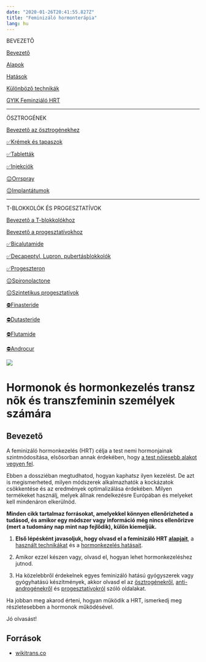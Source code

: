 ```yaml
---
date: "2020-01-26T20:41:55.827Z"
title: "Feminizáló hormonterápia"
lang: hu
---
```


<div class="floating-columns">

<div class="floating-bar">

BEVEZETÕ

[Bevezetõ](/#/entry?id=feminizalo-hormonterapia)

[Alapok](/#/entry?id=feminizalo-hormonterapia-alapok)

[Hatások](/#/entry?id=feminizalo-hormonterapia-hatasok)

[Különbözõ technikák](/#/entry?id=feminizalo-hormonterapia-technikak)

[GYIK Feminziáló HRT](/#/entry?id=feminizalo-hormonterapia-gyik)

<hr />

ÖSZTROGÉNEK

[Bevezetõ az ösztrogénekhez](/#/entry?id=osztrogenek)

[✅Krémek és tapaszok](/#/entry?id=kremek-tapaszok)

[✅Tabletták](/#/entry?id=tablettak)

[✅Injekciók](/#/entry?id=injekciok)

[😐Orrspray](/#/entry?id=orrspray)

[😐Implantátumok](/#/entry?id=implantatumok)

<hr />

T-BLOKKOLÓK ÉS PROGESZTATÍVOK

[Bevezetõ a T-blokkolókhoz](/#/entry?id=t-blokkolok)

[Bevezetõ a progesztatívokhoz](/#/entry?id=progesztativok)

[✅Bicalutamide](/#/entry?id=bicalutamide)

[✅Decapeptyl, Lupron, pubertásblokkolók](/#/entry?id=decapeptyl)

[✅Progeszteron](/#/entry?id=progeszteron)

[😐Spironolactone](/#/entry?id=spironolactone)

[😐Szintetikus progesztatívok](/#/entry?id=szintetikus-progesztativok)

[⛔Finasteride](/#/entry?id=finasteride)

[⛔Dutasteride](/#/entry?id=dutasteride)

[⛔Flutamide](/#/entry?id=flutamide)

[⛔Androcur](/#/entry?id=androcur)

</div>

<div class="wiki-content">

<div class="header-image"><img src="assets/images/undraw_medical_care.svg" /></div>

# Hormonok és hormonkezelés transz nõk és transzfeminin személyek számára

## Bevezetõ

A feminizáló hormonkezelés (HRT) célja a test nemi hormonjainak szintmódosítása, elsõsorban annak érdekében, hogy [a test nõiesebb alakot vegyen fel](/#/entry?id=feminizalo-hormonterapia-hatasok).

Ebben a dossziéban megtudhatod, hogyan kaphatsz ilyen kezelést. De azt is megismerheted, milyen módszerek alkalmazhatók a kockázatok csökkentése és az eredmények optimalizálása érdekében. Milyen termékeket használj, melyek állnak rendelkezésre Európában és melyeket kell mindenáron elkerülnöd.

**Minden cikk tartalmaz forrásokat, amelyekkel könnyen ellenőrizheted a tudásod, és amikor egy módszer vagy információ még nincs ellenőrizve (mert a tudomány nap mint nap fejlődik), külön kiemeljük.**


1. **Első lépésként javasoljuk, hogy olvasd el a feminizáló HRT 
[alapjait](/#/entry?id=feminizalo-hormonterapia-alapok)**, a [használt technikákat](/#/entry?id=feminizalo-hormonterapia-technikak) és a [hormonkezelés hatásait](/#/entry?id=feminizalo-hormonterapia-hatasok).

2. Amikor ezzel készen vagy, olvasd el, hogyan lehet hormonkezeléshez jutnod.

3. Ha közelebbről érdekelnek egyes feminizáló hatású gyógyszerek vagy gyógyhatású készítmények, akkor olvasd el az [ösztrogénekről](#), [anti-androgénekről](#) és [progesztatívokról](#) szóló oldalakat.

Ha jobban meg akarod érteni, hogyan működik a HRT, ismerkedj meg részletesebben a hormonok működésével.

<!-- A dossziéban való navigáláshoz keress a tartalomjegyzéket minden cikk alján és tetején (mint ezen) vagy használd a webhely keresési funkcióját. -->

Jó olvasást!

## Források

* [wikitrans.co](https://wikitrans.co)

</div>

